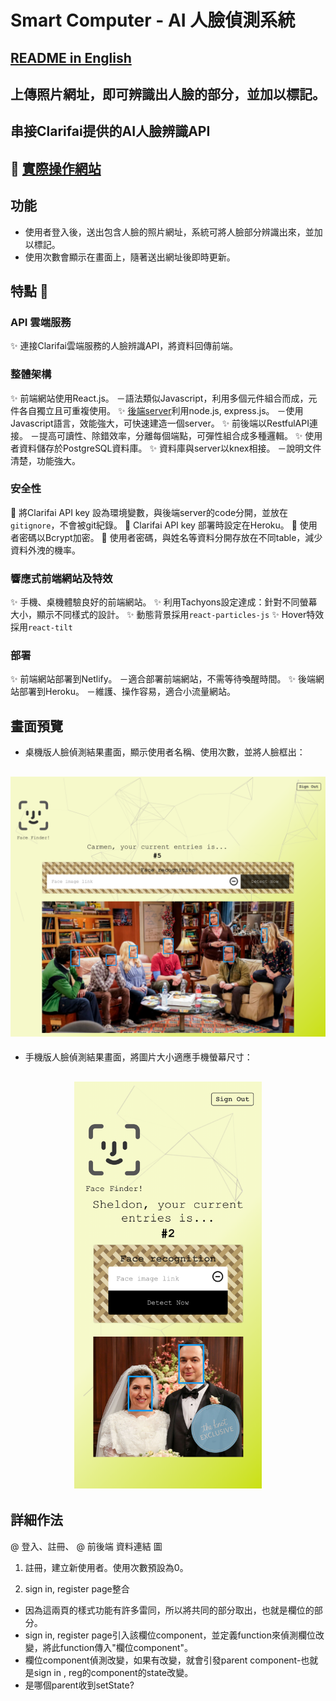 # Smart Computer - AI 人臉偵測系統

## [README in English](https://github.com/yuwen-c/smartcomputer/blob/master/README.md)
## 上傳照片網址，即可辨識出人臉的部分，並加以標記。
## 串接Clarifai提供的AI人臉辨識API
## 🔆 [實際操作網站](https://yuwen-smartcomputer.netlify.app/)


## 功能
- 使用者登入後，送出包含人臉的照片網址，系統可將人臉部分辨識出來，並加以標記。
- 使用次數會顯示在畫面上，隨著送出網址後即時更新。

## 特點 📝
### API 雲端服務
✨ 連接Clarifai雲端服務的人臉辨識API，將資料回傳前端。

### 整體架構
✨ 前端網站使用React.js。
－語法類似Javascript，利用多個元件組合而成，元件各自獨立且可重複使用。
✨ [後端server](https://github.com/yuwen-c/smartcomputerAPI)利用node.js, express.js。
－使用Javascript語言，效能強大，可快速建造一個server。 
✨ 前後端以RestfulAPI連接。
－提高可讀性、除錯效率，分離每個端點，可彈性組合成多種邏輯。
✨ 使用者資料儲存於PostgreSQL資料庫。
✨ 資料庫與server以knex相接。
－說明文件清楚，功能強大。

### 安全性 
🔐 將Clarifai API key 設為環境變數，與後端server的code分開，並放在```gitignore```，不會被git紀錄。
🔐 Clarifai API key 部署時設定在Heroku。
🔐 使用者密碼以Bcrypt加密。
🔐 使用者密碼，與姓名等資料分開存放在不同table，減少資料外洩的機率。

### 響應式前端網站及特效
✨ 手機、桌機體驗良好的前端網站。
✨ 利用Tachyons設定達成：針對不同螢幕大小，顯示不同樣式的設計。
✨ 動態背景採用```react-particles-js```
✨ Hover特效採用```react-tilt```

### 部署
✨ 前端網站部署到Netlify。
－適合部署前端網站，不需等待喚醒時間。 
✨ 後端網站部署到Heroku。
－維護、操作容易，適合小流量網站。

## 畫面預覽

- 桌機版人臉偵測結果畫面，顯示使用者名稱、使用次數，並將人臉框出：

<h2 align="center">
  <img src="example/smart-computer_screenshot.png" alt="screenshot" width="700px" />
  <br>
</h2>

- 手機版人臉偵測結果畫面，將圖片大小適應手機螢幕尺寸：

<h2 align="center">
  <img src="example/smart-computer_detection.png" alt="screenshot" width="300px" />
  <br>
</h2>


## 詳細作法
@ 登入、註冊、
@ 前後端 資料連結 圖

1. 註冊，建立新使用者。使用次數預設為0。


2. sign in, register page整合
- 因為這兩頁的樣式功能有許多雷同，所以將共同的部分取出，也就是欄位的部分。
- sign in, register page引入該欄位component，並定義function來偵測欄位改變，將此function傳入"欄位component"。
- 欄位component偵測改變，如果有改變，就會引發parent component-也就是sign in , reg的component的state改變。
- 是哪個parent收到setState?
